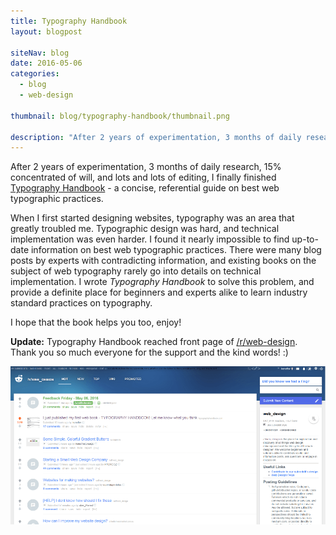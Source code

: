 ```yaml
---
title: Typography Handbook
layout: blogpost

siteNav: blog
date: 2016-05-06
categories:
  - blog
  - web-design

thumbnail: blog/typography-handbook/thumbnail.png

description: "After 2 years of experimentation, 3 months of daily research, and lots and lots of editing, I finally finished Typography Handbook - a concise, referential guide on best web typographic practices."
---
```


After 2 years of experimentation, 3 months of daily research, 15% concentrated of will, and lots and lots of editing, I finally finished [Typography Handbook](http://www.typographyhandbook.com) - a concise, referential guide on best web typographic practices.


When I first started designing websites, typography was an area that greatly troubled me. Typographic design was hard, and technical implementation was even harder. I found it nearly impossible to find up-to-date information on best web typographic practices. There were many blog posts by experts with contradicting information, and existing books on the subject of web typography rarely go into details on technical implementation. I wrote *Typography Handbook* to solve this problem, and provide a definite place for beginners and experts alike to learn industry standard practices on typography.


I hope that the book helps you too, enjoy!


**Update:** Typography Handbook reached front page of [/r/web-design](http://reddit.com/r/web-design). Thank you so much everyone for the support and the kind words! :)


![Front page of /r/web-design](/assets/images/blog/typography-handbook/frontpage.png)



